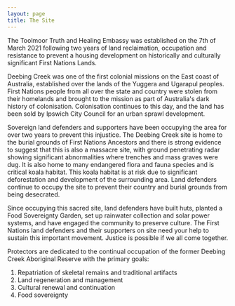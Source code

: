 ```yaml
---
layout: page
title: The Site
---
```


The Toolmoor Truth and Healing Embassy was established on the 7th of March 2021 following two years of land reclaimation, occupation and resistance to prevent a housing development on historically and culturally significant First Nations Lands.

Deebing Creek was one of the first colonial missions on the East coast of Australia, established over the lands of the Yuggera and Ugarapul peoples. First Nations people from all over the state and country were stolen from their homelands and brought to the mission as part of Australia's dark history of colonisation. Colonisation continues to this day, and the land has been sold by Ipswich City Council for an urban sprawl development.

Sovereign land defenders and supporters have been occupying the area for over two years to prevent this injustice. The Deebing Creek site is home to the burial grounds of First Nations Ancestors and there is strong evidence to suggest that this is also a massacre site, with ground penetrating radar showing significant abnormalities where trenches and mass graves were dug. It is also home to many endangered flora and fauna species and is critical koala habitat. This koala habitat is at risk due to significant deforestation and development of the surrounding area. Land defenders continue to occupy the site to prevent their country and burial grounds from being desecrated.

Since occupying this sacred site, land defenders have built huts, planted a Food Sovereignty Garden, set up rainwater collection and solar power systems, and have engaged the community to preserve culture. The First Nations land defenders and their supporters on site need your help to sustain this important movement. Justice is possible if we all come together.

Protectors are dedicated to the continual occupation of the former Deebing Creek Aboriginal Reserve with the primary goals:

1. Repatriation of skeletal remains and traditional artifacts
1. Land regeneration and management
1. Cultural renewal and continuation
1. Food sovereignty
